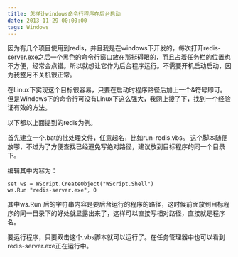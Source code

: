 ```yaml
---
title: 怎样让windows命令行程序在后台启动
date: 2013-11-29 00:00:00
tags: Windows
---
```

因为有几个项目使用到redis，并且我是在windows下开发的，每次打开redis-server.exe之后一个黑色的命令行窗口放在那挺碍眼的，而且占着任务栏的位置也不方便，经常会点错。所以就想让它作为后台程序运行。不需要开机启动启动，因为我整月不关机很正常。

在Linux下实现这个目标很容易，只要在启动时程序路径后加上一个&符号即可。 但是Windows下的命令行可没有Linux下这么强大，我网上搜了下，找到一个经验证有效的方法。

以下都以上面提到的redis为例。

首先建立一个.bat的批处理文件，任意起名，比如run-redis.vbs。 这个脚本随便放哪，不过为了方便查找已经避免写绝对路径，建议放到目标程序的同一个目录下。

编辑其中内容为：

    set ws = WScript.CreateObject("WScript.Shell")
    ws.Run "redis-server.exe", 0

其中ws.Run 后的字符串内容是要后台运行的程序的路径，这时候前面放到目标程序的同一目录下的好处就显露出来了，这样可以直接写相对路径，直接就是程序名。 

要运行程序，只要双击这个.vbs脚本就可以运行了。在任务管理器中也可以看到redis-server.exe正在运行中。